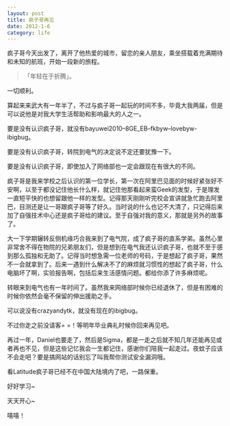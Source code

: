 ```yaml
---
layout: post
title: 疯子哥再见
date: 2012-1-6
category: life
---
```


疯子哥今天出发了，离开了他热爱的城市，留恋的亲人朋友，乘坐搭载着充满期待和未知的航班，开始一段新的旅程。

>「年轻在于折腾」。

一切顺利。

算起来来武大有一年半了，不过与疯子哥一起玩的时间不多，毕竟大我两届，但是可以说他是对我大学生活帮助和影响最大的人之一。

要是没有认识疯子哥，就没有bayuwei2010–8GE\_EB–fkbyw–lovebyw-ibigbug。

要是没有认识疯子哥，转院到电气的决定说不定还要犹豫一下。

要是没有认识疯子哥，即使加入了网络部也一定会跟现在有很大的不同。

疯子哥是我来学校之后认识的第一位学长，第一次在阿里巴见面的时候好紧张好不安啊，以至于都没记住他长什么样，就记住他那看起来蛮Geek的发型，于是理发一直短平快的也想留跟他一样的发型。记得那天刚刚听完校会宣讲就急忙跑去阿里巴，目测还是让一哥跟疯子哥等了好久。当时说的什么也记不大清了，只记得后来加了自强技术中心还是疯子哥给的建议。至于自强对我的意义，那就是另外的故事了。

大一下学期辗转反侧机缘巧合我来到了电气院，成了疯子哥的直系学弟。虽然心里非常舍不得在物院的兄弟朋友们，但是想到在电气我还认识疯子哥，也就不至于感到那么孤独和无助了。记得当时想急需一位老师的号码，于是想起了疯子哥，果然不一会就拿到了。后来一遇到什么解决不了的麻烦就习惯性的想起了疯子哥，什么电脑坏了啊，实验报告啊，包括后来生活感情问题。都给你添了许多麻烦呢。

转眼来到电气也有一年时间了。虽然我来网络部时候你已经退休了，但是有困难的时候你依然会毫不保留的伸出援助之手。

可以说没有crazyandytk，就没有现在的ibigbug。

不过你走之前没请客= =！等明年毕业典礼时候你回来再见吧。

再过一年，Daniel也要走了，然后是Sigma，都是一走之后就不知几年还能再见或者再也不见，但是这些记忆我会一生都记住，感谢你们陪我一起走过。夜蚊子应该不会走吧？要是搞网站的话别忘了叫我帮你测试安全漏洞哦。

看Latitude疯子哥已经不在中国大陆境内了吧，一路保重。

好好学习~

天天开心~

嘻嘻！
